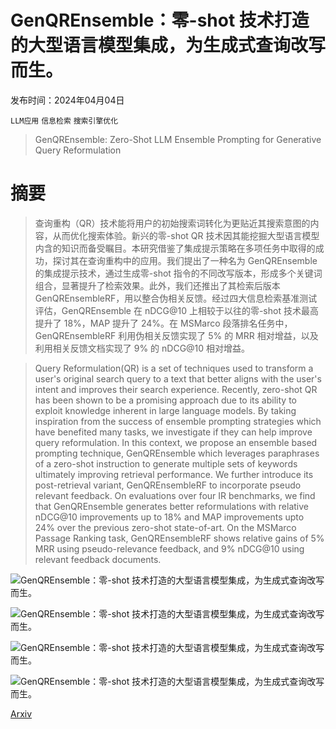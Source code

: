 # GenQREnsemble：零-shot 技术打造的大型语言模型集成，为生成式查询改写而生。

发布时间：2024年04月04日

`LLM应用` `信息检索` `搜索引擎优化`

> GenQREnsemble: Zero-Shot LLM Ensemble Prompting for Generative Query Reformulation

# 摘要

> 查询重构（QR）技术能将用户的初始搜索词转化为更贴近其搜索意图的内容，从而优化搜索体验。新兴的零-shot QR 技术因其能挖掘大型语言模型内含的知识而备受瞩目。本研究借鉴了集成提示策略在多项任务中取得的成功，探讨其在查询重构中的应用。我们提出了一种名为 GenQREnsemble 的集成提示技术，通过生成零-shot 指令的不同改写版本，形成多个关键词组合，显著提升了检索效果。此外，我们还推出了其检索后版本 GenQREnsembleRF，用以整合伪相关反馈。经过四大信息检索基准测试评估，GenQREnsemble 在 nDCG@10 上相较于以往的零-shot 技术最高提升了 18%，MAP 提升了 24%。在 MSMarco 段落排名任务中，GenQREnsembleRF 利用伪相关反馈实现了 5% 的 MRR 相对增益，以及利用相关反馈文档实现了 9% 的 nDCG@10 相对增益。

> Query Reformulation(QR) is a set of techniques used to transform a user's original search query to a text that better aligns with the user's intent and improves their search experience. Recently, zero-shot QR has been shown to be a promising approach due to its ability to exploit knowledge inherent in large language models. By taking inspiration from the success of ensemble prompting strategies which have benefited many tasks, we investigate if they can help improve query reformulation. In this context, we propose an ensemble based prompting technique, GenQREnsemble which leverages paraphrases of a zero-shot instruction to generate multiple sets of keywords ultimately improving retrieval performance. We further introduce its post-retrieval variant, GenQREnsembleRF to incorporate pseudo relevant feedback. On evaluations over four IR benchmarks, we find that GenQREnsemble generates better reformulations with relative nDCG@10 improvements up to 18% and MAP improvements upto 24% over the previous zero-shot state-of-art. On the MSMarco Passage Ranking task, GenQREnsembleRF shows relative gains of 5% MRR using pseudo-relevance feedback, and 9% nDCG@10 using relevant feedback documents.

![GenQREnsemble：零-shot 技术打造的大型语言模型集成，为生成式查询改写而生。](../../../paper_images/2404.03746/algo.png)

![GenQREnsemble：零-shot 技术打造的大型语言模型集成，为生成式查询改写而生。](../../../paper_images/2404.03746/x1.png)

![GenQREnsemble：零-shot 技术打造的大型语言模型集成，为生成式查询改写而生。](../../../paper_images/2404.03746/x2.png)

![GenQREnsemble：零-shot 技术打造的大型语言模型集成，为生成式查询改写而生。](../../../paper_images/2404.03746/x3.png)

[Arxiv](https://arxiv.org/abs/2404.03746)
